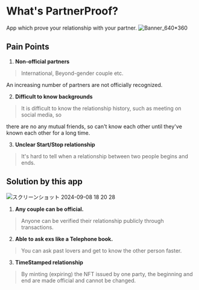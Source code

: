 
# What's PartnerProof?
App which prove your relationship with your partner.
![Banner_640*360](https://github.com/user-attachments/assets/165a782d-1874-4e5f-b383-e2f7d69f6bfb)

## Pain Points

1. **Non-official partners**

> International, Beyond-gender couple etc.

An increasing number of partners are not officially recognized.

2. **Difficult to know backgrounds** 

> It is difficult to know the relationship history, such as meeting on social media, so

there are no any mutual friends, so can't know each other until they've known each other for a long time.

3. **Unclear Start/Stop relationship**

> It's hard to tell when a relationship between two people begins and ends.


## Solution by this app

![スクリーンショット 2024-09-08 18 20 28](https://github.com/user-attachments/assets/26f1dc8b-9689-4219-94be-5ad5d53bcf5e)

1. **Any couple can be official.**

> Anyone can be verified their relationship publicly through transactions.

2. **Able to ask exs like a Telephone book.** 

> You can ask past lovers and get to know the other person faster.

3. **TimeStamped relationship**

> By minting (expiring) the NFT issued by one party, the beginning and end are made official
and cannot be changed.


## 

